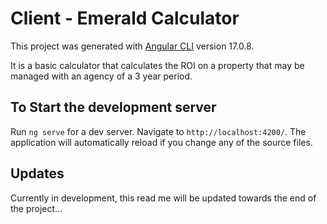 # Client - Emerald Calculator

This project was generated with [Angular CLI](https://github.com/angular/angular-cli) version 17.0.8.

It is a basic calculator that calculates the ROI on a property that may be managed with an agency of a 3 year period.

## To Start the development server

Run `ng serve` for a dev server. Navigate to `http://localhost:4200/`. The application will automatically reload if you change any of the source files.

## Updates
Currently in development, this read me will be updated towards the end of the project...